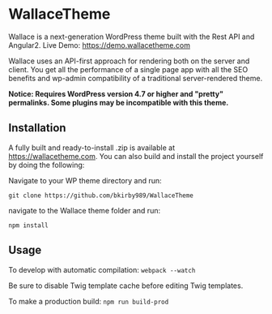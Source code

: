 # WallaceTheme
Wallace is a next-generation WordPress theme built with the Rest API and Angular2. 
Live Demo: https://demo.wallacetheme.com

Wallace uses an API-first approach for rendering both on the server and client. You get all the performance of a single page app with all the SEO benefits and wp-admin compatibility of a traditional server-rendered theme. 

**Notice: Requires WordPress version 4.7 or higher and "pretty" permalinks. Some plugins may be incompatible with this theme.**

## Installation
A fully built and ready-to-install .zip is available at https://wallacetheme.com. You can also build and install the project yourself by doing the following: 

Navigate to your WP theme directory and run:

`git clone https://github.com/bkirby989/WallaceTheme`

navigate to the Wallace theme folder and run: 

`npm install`

## Usage
To develop with automatic compilation:
`webpack --watch`

Be sure to disable Twig template cache before editing Twig templates. 

To make a production build:
`npm run build-prod`
